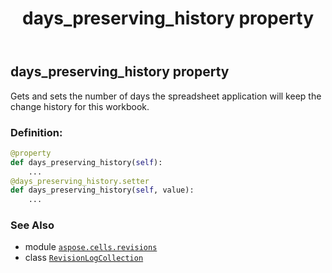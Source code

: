 ﻿---
title: days_preserving_history property
second_title: Aspose.Cells for Python via .NET API References
description: 
type: docs
weight: 90
url: /aspose.cells.revisions/revisionlogcollection/days_preserving_history/
is_root: false
---

## days_preserving_history property


Gets and sets the number of days the spreadsheet application will keep the change history for this workbook.
### Definition:
```python
@property
def days_preserving_history(self):
    ...
@days_preserving_history.setter
def days_preserving_history(self, value):
    ...
```

### See Also
* module [`aspose.cells.revisions`](../../)
* class [`RevisionLogCollection`](/cells/python-net/aspose.cells.revisions/revisionlogcollection)
